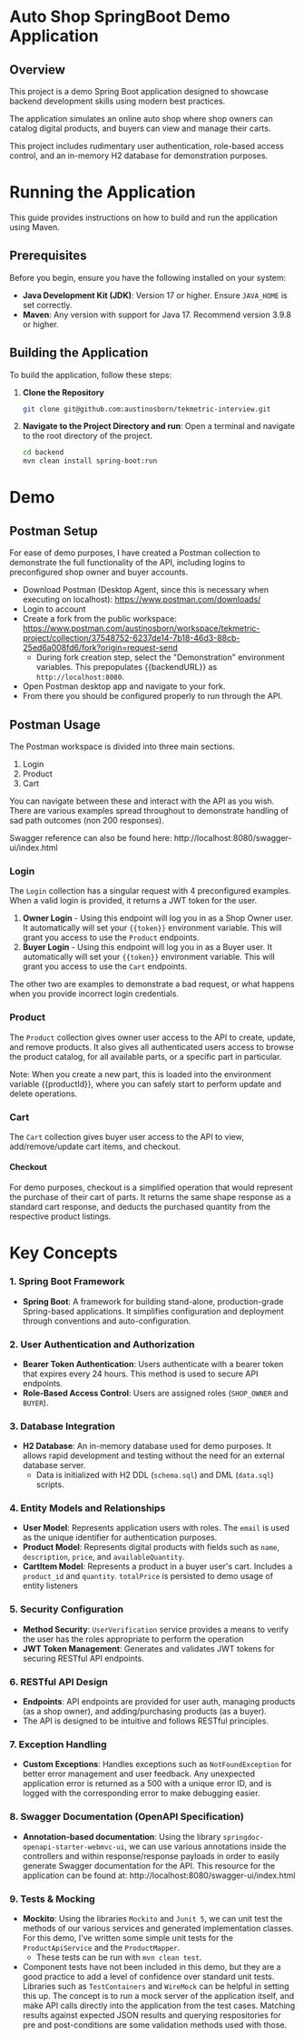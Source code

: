# Auto Shop SpringBoot Demo Application

## Overview

This project is a demo Spring Boot application designed to showcase backend development skills using modern best practices. 

The application simulates an online auto shop where shop owners can catalog digital products, and buyers can view and manage their carts. 

This project includes rudimentary user authentication, role-based access control, and an in-memory H2 database for demonstration purposes.

# Running the Application

This guide provides instructions on how to build and run the application using Maven.

## Prerequisites

Before you begin, ensure you have the following installed on your system:

- **Java Development Kit (JDK)**: Version 17 or higher. Ensure `JAVA_HOME` is set correctly.
- **Maven**: Any version with support for Java 17. Recommend version 3.9.8 or higher.

## Building the Application

To build the application, follow these steps:

1. **Clone the Repository**

   ```bash
   git clone git@github.com:austinosborn/tekmetric-interview.git

2. **Navigate to the Project Directory and run**:
   Open a terminal and navigate to the root directory of the project.

   ```bash
   cd backend
   mvn clean install spring-boot:run

# Demo
   
## Postman Setup

   For ease of demo purposes, I have created a Postman collection to demonstrate the full functionality of the API, including logins to preconfigured shop owner
   and buyer accounts.

   - Download Postman (Desktop Agent, since this is necessary when executing on localhost): https://www.postman.com/downloads/
   - Login to account
   - Create a fork from the public workspace: https://www.postman.com/austinosborn/workspace/tekmetric-project/collection/37548752-6237de14-7b18-46d3-88cb-25ed6a008fd6/fork?origin=request-send
     - During fork creation step, select the "Demonstration" environment variables. This prepopulates {{backendURL}} as `http://localhost:8080`.
   - Open Postman desktop app and navigate to your fork.
   - From there you should be configured properly to run through the API.

## Postman Usage

   The Postman workspace is divided into three main sections.
   1. Login
   2. Product
   3. Cart

   You can navigate between these and interact with the API as you wish. There are various examples spread throughout to demonstrate handling of sad path outcomes (non 200 responses).

   Swagger reference can also be found here: http://localhost:8080/swagger-ui/index.html

### Login

   The `Login` collection has a singular request with 4 preconfigured examples. When a valid login is provided, it returns a JWT token for the user.

   1. **Owner Login** - Using this endpoint will log you in as a Shop Owner user. It automatically will set your `{{token}}` environment variable. This 
      will grant you access to use the `Product` endpoints.
   2. **Buyer Login** - Using this endpoint will log you in as a Buyer user. It automatically will set your `{{token}}` environment variable. This
       will grant you access to use the `Cart` endpoints.

   The other two are examples to demonstrate a bad request, or what happens when you provide incorrect login credentials.


### Product

The `Product` collection gives owner user access to the API to create, update, and remove products. It also gives all authenticated users access to browse the product 
catalog, for all available parts, or a specific part in particular.

Note: When you create a new part, this is loaded into the environment variable {{productId}}, where you can safely start to perform update and delete operations.



### Cart

The `Cart` collection gives buyer user access to the API to view, add/remove/update cart items, and checkout. 

#### Checkout
For demo purposes, checkout is a simplified operation that would represent the purchase of their cart of parts. It returns the same shape response as a standard
cart response, and deducts the purchased quantity from the respective product listings.

# Key Concepts
### 1. **Spring Boot Framework**

- **Spring Boot**: A framework for building stand-alone, production-grade Spring-based applications. It simplifies configuration and deployment through conventions and auto-configuration.
### 2. **User Authentication and Authorization**

- **Bearer Token Authentication**: Users authenticate with a bearer token that expires every 24 hours. This method is used to secure API endpoints.
- **Role-Based Access Control**: Users are assigned roles (`SHOP_OWNER` and `BUYER`).
### 3. **Database Integration**

- **H2 Database**: An in-memory database used for demo purposes. It allows rapid development and testing without the need for an external database server.
  - Data is initialized with H2 DDL (`schema.sql`) and DML (`data.sql`) scripts.

### 4. **Entity Models and Relationships**
- **User Model**: Represents application users with roles. The `email` is used as the unique identifier for authentication purposes.
- **Product Model**: Represents digital products with fields such as `name`, `description`, `price`, and `availableQuantity`. 
- **CartItem Model**: Represents a product in a buyer user's cart. Includes a `product_id` and `quantity`. `totalPrice` is persisted to demo usage of entity listeners

### 5. **Security Configuration**
- **Method Security**: `UserVerification` service provides a means to verify the user has the roles appropriate to perform the operation
- **JWT Token Management**: Generates and validates JWT tokens for securing RESTful API endpoints.

### 6. **RESTful API Design**
- **Endpoints**: API endpoints are provided for user auth, managing products (as a shop owner), and adding/purchasing products (as a buyer). 
- The API is designed to be intuitive and follows RESTful principles.

### 7. **Exception Handling**
- **Custom Exceptions**: Handles exceptions such as `NotFoundException` for better error management and user feedback. Any unexpected application error is 
 returned as a 500 with a unique error ID, and is logged with the corresponding error to make debugging easier.

### 8. **Swagger Documentation (OpenAPI Specification)**
- **Annotation-based documentation**: Using the library `springdoc-openapi-starter-webmvc-ui`, we can use various annotations inside the controllers and within
    response/response payloads in order to easily generate Swagger documentation for the API. This resource for the application can be found at: http://localhost:8080/swagger-ui/index.html

### 9. **Tests & Mocking**
- **Mockito**: Using the libraries  `Mockito` and `Junit 5`, we can unit test the methods of our various services and generated implementation classes. For this demo,
  I've written some simple unit tests for the `ProductApiService` and the `ProductMapper`.
  - These tests can be run with `mvn clean test`.
- Component tests have not been included in this demo, but they are a good practice to add a level of confidence over standard unit tests. 
  Libraries such as `TestContainers` and `WireMock` can be helpful in setting this up. The concept is to run a mock server of the application itself, and 
  make API calls directly into the application from the test cases. Matching results against expected JSON results and querying respositories for pre and post-conditions are some 
  validation methods used with those.


